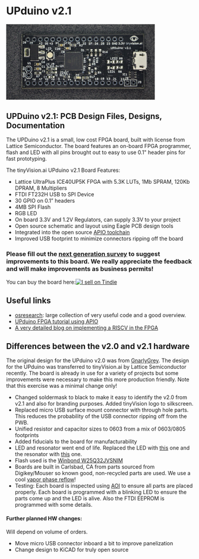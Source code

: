# UPduino v2.1

<img src="./assets/images/UPduino_v2.1_front.jpg" alt="UPduino v2.1 Front" width="400"/>

## UPDuino v2.1: PCB Design Files, Designs, Documentation

The UPDuino v2.1 is a small, low cost FPGA board, built with license from Lattice Semiconductor. The board features an on-board FPGA programmer, flash and LED with all pins brought out to easy to use 0.1" header pins for fast prototyping.

The tinyVision.ai UPduino v2.1 Board Features:

* Lattice UltraPlus ICE40UP5K FPGA with 5.3K LUTs, 1Mb SPRAM, 120Kb DPRAM, 8 Multipliers
* FTDI FT232H USB to SPI Device
* 30 GPIO on 0.1” headers
* 4MB SPI Flash
* RGB LED
* On board 3.3V and 1.2V Regulators, can supply 3.3V to your project
* Open source schematic and layout using Eagle PCB design tools
* Integrated into the open source [APIO toolchain](https://github.com/FPGAwars/apio)
* Improved USB footprint to minimize connectors ripping off the board

### Please fill out the [next generation survey](https://www.surveymonkey.com/r/HH536D8) to suggest improvements to this board. We really appreciate the feedback and will make improvements as business permits!

You can buy the board here:<a href="https://www.tindie.com/stores/tinyvision_ai/?ref=offsite_badges&utm_source=sellers_vr2045&utm_medium=badges&utm_campaign=badge_medium"><img src="https://d2ss6ovg47m0r5.cloudfront.net/badges/tindie-mediums.png" alt="I sell on Tindie" width="150" height="78"></a>

## Useful links
* [osresearch](https://github.com/osresearch/up5k): large collection of very useful code and a good overview.
* [UPduino FPGA tutorial using APIO](https://blog.idorobots.org/entries/upduino-fpga-tutorial.html)
* [A very detailed blog on implementing a RISCV in the FPGA](https://pingu98.wordpress.com/2019/04/08/how-to-build-your-own-cpu-from-scratch-inside-an-fpga/)

## Differences between the v2.0 and v2.1 hardware
The original design for the UPduino v2.0 was from [GnarlyGrey](http://gnarlygrey.com/). The design for the UPduino was transferred to tinyVision.ai by Lattice Semiconductor recently. The board is already in use for a variety of projects but some improvements were necessary to make this more production friendly. Note that this exercise was a minimal change only!
* Changed soldermask to black to make it easy to identify the v2.0 from v2.1 and also for branding purposes. Added tinyVision logo to silkscreen.
* Replaced micro USB surface mount connector with through hole parts. This reduces the probability of the USB connector ripping off from the PWB.
* Unified resistor and capacitor sizes to 0603 from a mix of 0603/0805 footprints
* Added fiducials to the board for manufacturability
* LED and resonator went end of life. Replaced the LED with [this](https://www.mouser.com/ProductDetail/Broadcom-Avago/ASMB-MTB0-0A3A2?qs=%2Fha2pyFaduiVySQcEVUF3g99inKvemcQFBZprfU%2FW0p9YdxM%252BOGCOQ%3D%3D) one and the resonator with [this](https://www.mouser.com/ProductDetail/Murata-Electronics/CSTNE12M0G550000R0?qs=sGAEpiMZZMsBj6bBr9Q9aVicrFFkOfIYlp58nnUM76JPeseMdQedBQ%3D%3D) one.
* Flash used is the [Winbond W25Q32JVSNIM](https://www.mouser.com/ProductDetail/Winbond/W25Q32JVSNIM?qs=sGAEpiMZZMtI%252BQ06EiAoG4%252BhDIVn9lGKlH%2FgDg3lStQ%3D)
* Boards are built in Carlsbad, CA from parts sourced from Digikey/Mouser so known good, non-recycled parts are used. We use a cool [vapor phase reflow](https://www.westfloridacomponents.com/blog/vapor-phase-reflow-soldering/)!
* Testing: Each board is inspected using [AOI](https://en.wikipedia.org/wiki/Automated_optical_inspection) to ensure all parts are placed properly. Each board is programmed with a blinking LED to ensure the parts come up and the LED is alive. Also the FTDI EEPROM is programmed with some details.

#### Further planned HW changes:
Will depend on volume of orders.
* Move micro USB connector inboard a bit to improve panelization
* Change design to KiCAD for truly open source
